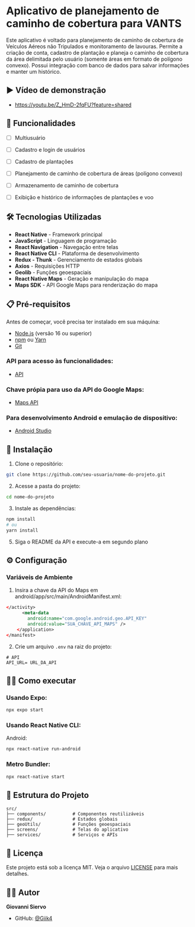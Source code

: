 # Aplicativo de planejamento de caminho de cobertura para VANTS

Este aplicativo é voltado para planejamento de caminho de cobertura de Veículos Aéreos não Tripulados e monitoramento de lavouras. Permite a criação de conta, cadastro de plantação e planeja o caminho de cobertura da área delimitada pelo usuário (somente áreas em formato de polígono convexo). Possui integração com banco de dados para salvar informações e manter um histórico.

## ▶️ Vídeo de demonstração
- https://youtu.be/Z_HmD-2fqFU?feature=shared

  
## 🚀 Funcionalidades

- [ ] Multiusuário
- [ ] Cadastro e login de usuários
- [ ] Cadastro de plantações
- [ ] Planejamento de caminho de cobertura de áreas (polígono convexo)
- [ ] Armazenamento de caminho de cobertura 
- [ ] Exibição e histórico de informações de plantações e voo


## 🛠️ Tecnologias Utilizadas

- **React Native** - Framework principal
- **JavaScript** - Linguagem de programação
- **React Navigation** - Navegação entre telas
- **React Native CLI** - Plataforma de desenvolvimento
- **Redux - Thunk** - Gerenciamento de estados globais
- **Axios** - Requisições HTTP
- **Geolib** - Funções geoespaciais
- **React Native Maps** - Geração e manipulação do mapa
- **Maps SDK** - API Google Maps para renderização do mapa


## 📋 Pré-requisitos

Antes de começar, você precisa ter instalado em sua máquina:

- [Node.js](https://nodejs.org/) (versão 16 ou superior)
- [npm](https://www.npmjs.com/) ou [Yarn](https://yarnpkg.com/)
- [Git](https://git-scm.com/)

### API para acesso às funcionalidades:
- [API](https://github.com/Giik4/api_projeto)

### Chave própia para uso da API do Google Maps:
- [Maps API](https://developers.google.com/maps/documentation/javascript/get-api-key?hl=pt-BR)

### Para desenvolvimento Android e emulação de dispositivo:
- [Android Studio](https://developer.android.com/studio)


## 🔧 Instalação

1. Clone o repositório:
```bash
git clone https://github.com/seu-usuario/nome-do-projeto.git
```

2. Acesse a pasta do projeto:
```bash
cd nome-do-projeto
```

3. Instale as dependências:
```bash
npm install
# ou
yarn install
```

5. Siga o README da API e execute-a em segundo plano


## ⚙️ Configuração

### Variáveis de Ambiente

1. Insira a chave da API do Maps em android/app/src/main/AndroidManifest.xml:
```xml
</activity>
      <meta-data
        android:name="com.google.android.geo.API_KEY"
        android:value="SUA_CHAVE_API_MAPS" />
    </application>
</manifest>
```

2. Crie um arquivo `.env` na raiz do projeto:

```env
# API
API_URL= URL_DA_API
```


## 🏃‍♂️ Como executar

### Usando Expo:
```bash
npx expo start
```

### Usando React Native CLI:

Android:
```bash
npx react-native run-android
```

### Metro Bundler:
```bash
npx react-native start
```


## 📁 Estrutura do Projeto

```
src/
├── components/          # Componentes reutilizáveis
├── redux/               # Estados globais
├── geoUtils/            # Funções geoespaciais
├── screens/             # Telas do aplicativo
├── services/            # Serviços e APIs
```


## 📄 Licença

Este projeto está sob a licença MIT. Veja o arquivo [LICENSE](LICENSE) para mais detalhes.

## 👨‍💻 Autor

**Giovanni Siervo**
- GitHub: [@Giik4](https://github.com/Giik4)
